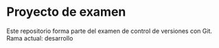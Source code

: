 # Proyecto de examen
Este repositorio forma parte del examen de control de versiones con Git.
Rama actual: desarrollo
